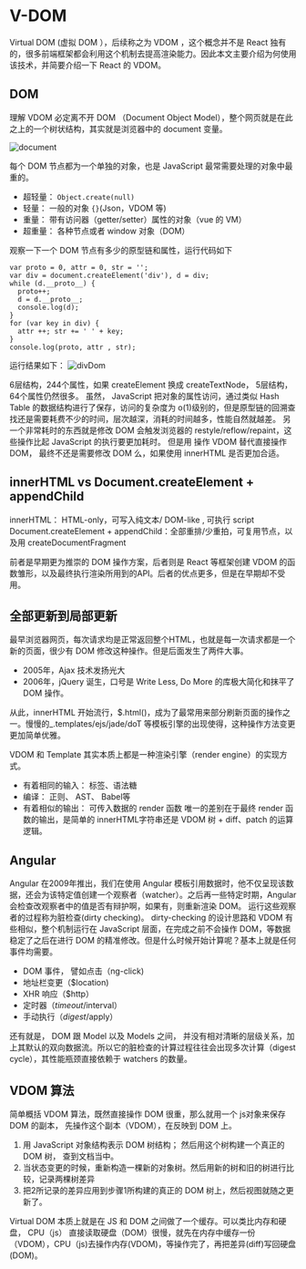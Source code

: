 # V-DOM
Virtual DOM (虚拟 DOM ），后续称之为 VDOM ，这个概念并不是 React 独有的，很多前端框架都会利用这个机制去提高渲染能力。因此本文主要介绍为何使用该技术，并简要介绍一下 React 的 VDOM。

## DOM 
理解 VDOM 必定离不开 DOM （Document Object Model），整个网页就是在此之上的一个树状结构，其实就是浏览器中的 document 变量。

![document](images/dom.png "dom.png")

每个 DOM 节点都为一个单独的对象，也是 JavaScript 最常需要处理的对象中最重的。

* 超轻量： `Object.create(null)`
* 轻量： 一般的对象 `{}`(Json，VDOM 等)
* 重量： 带有访问器（getter/setter）属性的对象（vue 的 VM）
* 超重量： 各种节点或者 window 对象（DOM）

观察一下一个 DOM 节点有多少的原型链和属性，运行代码如下
```
var proto = 0, attr = 0, str = '';
var div = document.createElement('div'), d = div;
while (d.__proto__) {
  proto++;
  d = d.__proto__;
  console.log(d);
}
for (var key in div) {
  attr ++; str += ' ' + key; 
}
console.log(proto, attr , str);
```
运行结果如下：
![divDom](images/divdom.png "divDom.jpg")

6层结构，244个属性，如果 createElement 换成 createTextNode， 5层结构，64个属性仍然很多。
虽然， JavaScript 把对象的属性访问，通过类似 Hash Table 的数据结构进行了保存，访问的复杂度为 o(1)级别的，但是原型链的回溯查找还是需要耗费不少的时间，层次越深，消耗的时间越多，性能自然就越差。
另一个非常耗时的东西就是修改 DOM 会触发浏览器的 restyle/reflow/repaint，这些操作比起 JavaScript 的执行要更加耗时。
但是用 操作 VDOM 替代直接操作 DOM， 最终不还是需要修改 DOM 么，如果使用 innerHTML 是否更加合适。

## innerHTML vs Document.createElement + appendChild

innerHTML： HTML-only，可写入纯文本/ DOM-like , 可执行 script
Document.createElement + appendChild：全部重排/少重拍，可复用节点，以及用 createDocumentFragment

前者是早期更为推崇的 DOM 操作方案，后者则是 React 等框架创建 VDOM 的函数雏形，以及最终执行渲染所用到的API。后者的优点更多，但是在早期却不受用。

## 全部更新到局部更新

最早浏览器网页，每次请求均是正常返回整个HTML，也就是每一次请求都是一个新的页面，很少有 DOM 修改这种操作。但是后面发生了两件大事。
* 2005年，Ajax 技术发扬光大
* 2006年，jQuery 诞生，口号是 Write Less, Do More 的库极大简化和抹平了 DOM 操作。

从此，innerHTML 开始流行，$.html()，成为了最常用来部分刷新页面的操作之一。慢慢的_.templates/ejs/jade/doT 等模板引擎的出现使得，这种操作方法变更更加简单优雅。

VDOM 和 Template 其实本质上都是一种渲染引擎（render engine）的实现方式。
* 有着相同的输入： 标签、语法糖
* 编译： 正则、 AST、 Babel等
* 有着相似的输出： 可传入数据的 render 函数
唯一的差别在于最终 render 函数的输出，是简单的 innerHTML字符串还是 VDOM 树 + diff、patch 的运算逻辑。

## Angular
Angular 在2009年推出，我们在使用 Angular 模板引用数据时，他不仅呈现该数据，还会为该特定值创建一个观察者（watcher）。之后再一些特定时期，Angular 会检查改观察者中的值是否有辩护啊，如果有，则重新渲染 DOM。 运行这些观察者的过程称为脏检查(dirty checking)。
dirty-checking 的设计思路和 VDOM 有些相似，整个机制运行在 JavaScript 层面，在完成之前不会操作 DOM，等数据稳定了之后在进行 DOM 的精准修改。但是什么时候开始计算呢？基本上就是任何事件均需要。
* DOM 事件， 譬如点击（ng-click)
* 地址栏变更（$location)
* XHR 响应（$http）
* 定时器（$timeout/$interval）
* 手动执行（$digest/$apply）

还有就是， DOM 跟 Model 以及 Models 之间， 并没有相对清晰的层级关系，加上其默认的双向数据流。所以它的脏检查的计算过程往往会出现多次计算（digest cycle），其性能瓶颈直接依赖于 watchers 的数量。

## VDOM 算法
简单概括 VDOM 算法，既然直接操作 DOM 很重，那么就用一个 js对象来保存 DOM 的副本， 先操作这个副本（VDOM），在反映到 DOM 上。
1. 用 JavaScript 对象结构表示 DOM 树结构； 然后用这个树构建一个真正的 DOM 树， 查到文档当中。
2. 当状态变更的时候，重新构造一棵新的对象树。然后用新的树和旧的树进行比较，记录两棵树差异
3. 把2所记录的差异应用到步骤1所构建的真正的 DOM 树上，然后视图就随之更新了。

Virtual DOM 本质上就是在 JS 和 DOM 之间做了一个缓存。可以类比内存和硬盘， CPU（js） 直接读取硬盘（DOM）很慢，就先在内存中缓存一份（VDOM），CPU（js)去操作内存(VDOM)，等操作完了，再把差异(diff)写回硬盘(DOM)。
